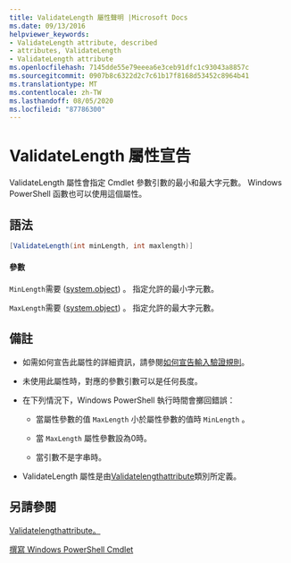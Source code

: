 ```yaml
---
title: ValidateLength 屬性聲明 |Microsoft Docs
ms.date: 09/13/2016
helpviewer_keywords:
- ValidateLength attribute, described
- attributes, ValidateLength
- ValidateLength attribute
ms.openlocfilehash: 7145dde55e79eeea6e3ceb91dfc1c93043a8857c
ms.sourcegitcommit: 0907b8c6322d2c7c61b17f8168d53452c8964b41
ms.translationtype: MT
ms.contentlocale: zh-TW
ms.lasthandoff: 08/05/2020
ms.locfileid: "87786300"
---
```

# <a name="validatelength-attribute-declaration"></a>ValidateLength 屬性宣告

ValidateLength 屬性會指定 Cmdlet 參數引數的最小和最大字元數。 Windows PowerShell 函數也可以使用這個屬性。

## <a name="syntax"></a>語法

```csharp
[ValidateLength(int minLength, int maxlength)]
```

#### <a name="parameters"></a>參數

`MinLength`需要 ([system.object](/dotnet/api/System.Int32)) 。 指定允許的最小字元數。

`MaxLength`需要 ([system.object](/dotnet/api/System.Int32)) 。 指定允許的最大字元數。

## <a name="remarks"></a>備註

- 如需如何宣告此屬性的詳細資訊，請參閱[如何宣告輸入驗證規則](./how-to-validate-parameter-input.md)。

- 未使用此屬性時，對應的參數引數可以是任何長度。

- 在下列情況下，Windows PowerShell 執行時間會擲回錯誤：

  - 當屬性參數的值 `MaxLength` 小於屬性參數的值時 `MinLength` 。

  - 當 `MaxLength` 屬性參數設為0時。

  - 當引數不是字串時。

- ValidateLength 屬性是由[Validatelengthattribute](/dotnet/api/System.Management.Automation.ValidateLengthAttribute)類別所定義。

## <a name="see-also"></a>另請參閱

[Validatelengthattribute。](/dotnet/api/System.Management.Automation.ValidateLengthAttribute)

[撰寫 Windows PowerShell Cmdlet](./writing-a-windows-powershell-cmdlet.md)
